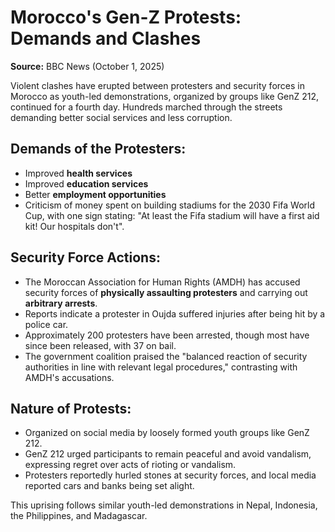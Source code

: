 # Morocco's Gen-Z Protests: Demands and Clashes

**Source:** BBC News (October 1, 2025)

Violent clashes have erupted between protesters and security forces in Morocco as youth-led demonstrations, organized by groups like GenZ 212, continued for a fourth day. Hundreds marched through the streets demanding better social services and less corruption.

## Demands of the Protesters:
*   Improved **health services**
*   Improved **education services**
*   Better **employment opportunities**
*   Criticism of money spent on building stadiums for the 2030 Fifa World Cup, with one sign stating: "At least the Fifa stadium will have a first aid kit! Our hospitals don't".

## Security Force Actions:
*   The Moroccan Association for Human Rights (AMDH) has accused security forces of **physically assaulting protesters** and carrying out **arbitrary arrests**.
*   Reports indicate a protester in Oujda suffered injuries after being hit by a police car.
*   Approximately 200 protesters have been arrested, though most have since been released, with 37 on bail.
*   The government coalition praised the "balanced reaction of security authorities in line with relevant legal procedures," contrasting with AMDH's accusations.

## Nature of Protests:
*   Organized on social media by loosely formed youth groups like GenZ 212.
*   GenZ 212 urged participants to remain peaceful and avoid vandalism, expressing regret over acts of rioting or vandalism.
*   Protesters reportedly hurled stones at security forces, and local media reported cars and banks being set alight.

This uprising follows similar youth-led demonstrations in Nepal, Indonesia, the Philippines, and Madagascar.
